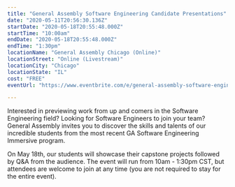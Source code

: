 ```yaml
---
title: "General Assembly Software Engineering Candidate Presentations"
date: "2020-05-11T20:56:30.136Z"
startDate: "2020-05-18T20:55:48.000Z"
startTime: "10:00am"
endDate: "2020-05-18T20:55:48.000Z"
endTime: "1:30pm"
locationName: "General Assembly Chicago (Online)"
locationStreet: "Online (Livestream)"
locationCity: "Chicago"
locationState: "IL"
cost: "FREE"
eventUrl: "https://www.eventbrite.com/e/general-assembly-software-engineering-candidate-presentations-tickets-104564665730"

---
```


Interested in previewing work from up and comers in the Software Engineering field? Looking for Software Engineers to join your team? General Assembly invites you to discover the skills and talents of our incredible students from the most recent GA Software Engineering Immersive program.

On May 18th, our students will showcase their capstone projects followed by Q&A from the audience. The event will run from 10am - 1:30pm CST, but attendees are welcome to join at any time (you are not required to stay for the entire event).

